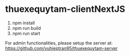 # thuexequytam-clientNextJS

1. npm install
2. npm run build
3. npm run start

For admin functionalities, please setup the server at: https://github.com/vuhieptran95/thuexequytam-server
